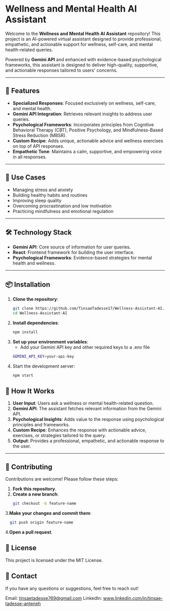 # **Wellness and Mental Health AI Assistant**  

Welcome to the **Wellness and Mental Health AI Assistant** repository! This project is an AI-powered virtual assistant designed to provide professional, empathetic, and actionable support for wellness, self-care, and mental health-related queries.  

Powered by **Gemini API** and enhanced with evidence-based psychological frameworks, this assistant is designed to deliver high-quality, supportive, and actionable responses tailored to users' concerns.  

---

## 🌟 **Features**  

- **Specialized Responses**: Focused exclusively on wellness, self-care, and mental health.  
- **Gemini API Integration**: Retrieves relevant insights to address user queries.  
- **Psychological Frameworks**: Incorporates principles from Cognitive Behavioral Therapy (CBT), Positive Psychology, and Mindfulness-Based Stress Reduction (MBSR).  
- **Custom Recipe**: Adds unique, actionable advice and wellness exercises on top of API responses.  
- **Empathetic Tone**: Maintains a calm, supportive, and empowering voice in all responses.  

---

## 🎯 **Use Cases**  

- Managing stress and anxiety  
- Building healthy habits and routines  
- Improving sleep quality  
- Overcoming procrastination and low motivation  
- Practicing mindfulness and emotional regulation  

---

## 🛠️ **Technology Stack**  

- **Gemini API**: Core source of information for user queries.
- **React**: Frontend framework for building the user interface.  
- **Psychological Frameworks**: Evidence-based strategies for mental health and wellness.  

---

## 📦 **Installation**  

1. **Clone the repository**:  
   ```bash  
   git clone https://github.com/TinsaeTadesse17/Wellness-Assistant-AI.git 
   cd Wellness-Assistant-AI
   ```
2. **Install dependencies**:
    ```bash  
   npm install  
   ```
3. **Set up your environment variables**:
   -  Add your Gemini API key and other required keys to a .env file
   ```bash  
   GEMINI_API_KEY=your-api-key    
   ```
4. Start the development server:
    ```bash  
   npm start    
   ```
## 🚀 **How It Works**  

1. **User Input**: Users ask a wellness or mental health-related question.  
2. **Gemini API**: The assistant fetches relevant information from the Gemini API.  
3. **Psychological Insights**: Adds value to the response using psychological principles and frameworks.  
4. **Custom Recipe**: Enhances the response with actionable advice, exercises, or strategies tailored to the query.  
5. **Output**: Provides a professional, empathetic, and actionable response to the user.  

---

## 🤝 **Contributing**  

Contributions are welcome! Please follow these steps:  

1. **Fork this repository**.  
2. **Create a new branch**:  
   ```bash
   git checkout -b feature-name  
   ```
3.**Make your changes and commit them**:
 ```bash
   git push origin feature-name     
   ```
4.**Open a pull request**.

## 📄 **License**  
This project is licensed under the MIT License.

## 📧 **Contact**  
If you have any questions or suggestions, feel free to reach out!

Email: tinsaetadesse769@gmail.com
LinkedIn: www.linkedin.com/in/tinsae-tadesse-anteneh
